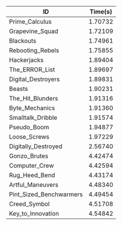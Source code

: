 |ID|Time(s)|
|-|-|
|Prime_Calculus|1.70732|
|Grapevine_Squad|1.72109|
|Blackouts|1.74961|
|Rebooting_Rebels|1.75855|
|Hackerjacks|1.89404|
|The_ERROR_List|1.89697|
|Digital_Destroyers|1.89831|
|Beasts|1.90231|
|The_Hit_Blunders|1.91316|
|Byte_Mechanics|1.91360|
|Smalltalk_Dribble|1.91574|
|Pseudo_Boom|1.94877|
|Loose_Screws|1.97229|
|Digitally_Destroyed|2.56740|
|Gonzo_Brutes|4.42474|
|Computer_Crew|4.42594|
|Rug_Heed_Bend|4.43174|
|Artful_Maneuvers|4.48340|
|Pint_Sized_Benchwarmers|4.49454|
|Creed_Symbol|4.51708|
|Key_to_Innovation|4.54842|
